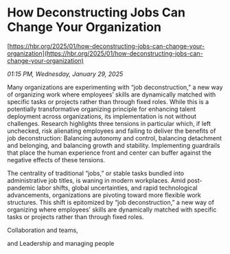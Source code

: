 # How Deconstructing Jobs Can Change Your Organization

[https://hbr.org/2025/01/how-deconstructing-jobs-can-change-your-organization](https://hbr.org/2025/01/how-deconstructing-jobs-can-change-your-organization)

*01:15 PM, Wednesday, January 29, 2025*

Many organizations are experimenting with “job deconstruction,” a new way of organizing work where employees’ skills are dynamically matched with specific tasks or projects rather than through fixed roles. While this is a potentially transformative organizing principle for enhancing talent deployment across organizations, its implementation is not without challenges. Research highlights three tensions in particular which, if left unchecked, risk alienating employees and failing to deliver the benefits of job deconstruction: Balancing autonomy and control, balancing detachment and belonging, and balancing growth and stability. Implementing guardrails that place the human experience front and center can buffer against the negative effects of these tensions.

The centrality of traditional “jobs,” or stable tasks bundled into administrative job titles, is waning in modern workplaces. Amid post-pandemic labor shifts, global uncertainties, and rapid technological advancements, organizations are pivoting toward more flexible work structures. This shift is epitomized by “job deconstruction,” a new way of organizing where employees’ skills are dynamically matched with specific tasks or projects rather than through fixed roles.

Collaboration and teams,

and Leadership and managing people

